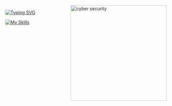 <img src="[[https://bioinfo.szn.it/wp-content/uploads/2017/11/logo_bioinformatics.png](https://www.google.com/url?sa=i&url=https%3A%2F%2Fwww.telefonica.com%2Fen%2Fcommunication-room%2Fblog%2Fcybersecurity-policies-what-is-coming-next%2F&psig=AOvVaw0KHVQMK63EtgxiruCaCh7h&ust=1726775600165000&source=images&cd=vfe&opi=89978449&ved=0CBQQjRxqFwoTCMjtxsWizYgDFQAAAAAdAAAAABAR)](https://img.freepik.com/vetores-premium/um-icone-de-seguranca-cibernetica-vermelho-e-preto-com-um-cadeado-no-meio_42077-16888.jpg)" alt="cyber security" min-width="300px" max-width="300px" width="300px" align="right" z-index="-9999">

<div align="left" z-index="1">

[![Typing SVG](https://readme-typing-svg.demolab.com?font=Fira+Code&pause=1000&color=FF0000&random=false&width=435&lines=Cyber+Security+and+FullStack+Development)](https://git.io/typing-svg)


[![My Skills](https://skillicons.dev/icons?i=python,git,php,js,sql,&theme=light)](https://skillicons.dev)


</div>
